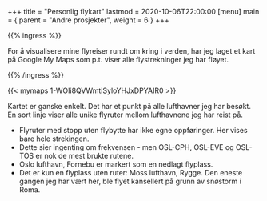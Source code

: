 +++
title = "Personlig flykart"
lastmod = 2020-10-06T22:00:00
[menu]
main = { parent = "Andre prosjekter", weight = 6 }
+++

{{% ingress %}}

For å visualisere mine flyreiser rundt om kring i verden, har jeg laget et kart på Google My Maps
som p.t. viser alle flystrekninger jeg har fløyet.

{{% /ingress %}}

{{< mymaps 1-WOIi8QVWmtiSyloYHJxDPYAIR0 >}}

Kartet er ganske enkelt. Det har et punkt på alle lufthavner jeg har besøkt. En sort linje viser
alle unike flyruter mellom lufthavnene jeg har reist på.

- Flyruter med stopp uten flybytte har ikke egne oppføringer. Her vises bare hele strekingen.  
- Dette sier ingenting om frekvensen - men OSL-CPH, OSL-EVE og OSL-TOS er nok de mest brukte rutene.
- Oslo lufthavn, Fornebu er markert som en nedlagt flyplass.
- Det er kun en flyplass uten ruter: Moss lufthavn, Rygge. Den eneste gangen jeg har vært her, ble
flyet kansellert på grunn av snøstorm i Roma.
